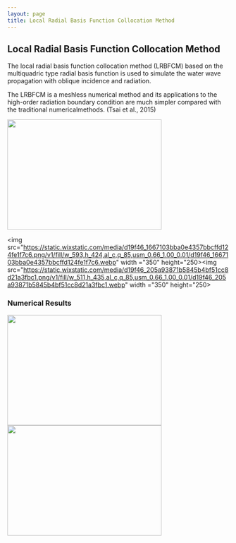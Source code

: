 ```yaml
---
layout: page
title: Local Radial Basis Function Collocation Method
---
```

## Local Radial Basis Function Collocation Method

The local radial basis function collocation method (LRBFCM) based on the multiquadric type radial basis function is used to simulate the water wave propagation with oblique incidence and radiation.

The LRBFCM is a meshless numerical method and its applications to the high-order radiation boundary condition are much simpler compared with the traditional numericalmethods. (Tsai et al., 2015)

<img src="https://static.wixstatic.com/media/d19f46_39aa8af430ab40d1ae2052eeca889fec.png/v1/fill/w_499,h_388,al_c,q_85,usm_0.66_1.00_0.01/d19f46_39aa8af430ab40d1ae2052eeca889fec.webp" width ="350" height="250">

<img src="https://static.wixstatic.com/media/d19f46_1667103bba0e4357bbcffd124fe1f7c6.png/v1/fill/w_593,h_424,al_c,q_85,usm_0.66_1.00_0.01/d19f46_1667103bba0e4357bbcffd124fe1f7c6.webp" width ="350" height="250><img src="https://static.wixstatic.com/media/d19f46_205a93871b5845b4bf51cc8d21a3fbc1.png/v1/fill/w_511,h_435,al_c,q_85,usm_0.66_1.00_0.01/d19f46_205a93871b5845b4bf51cc8d21a3fbc1.webp" width ="350" height="250>

### Numerical Results

<img src="https://static.wixstatic.com/media/d19f46_fcade437c33e4f6f949acd6d6c0fe0e6.png/v1/fill/w_530,h_485,al_c,q_85,usm_0.66_1.00_0.01/d19f46_fcade437c33e4f6f949acd6d6c0fe0e6.webp" width ="350" height="250"><img src="https://static.wixstatic.com/media/d19f46_39518302cd604bc78e75c19f015514c7.png/v1/fill/w_499,h_460,al_c,lg_1,q_85/d19f46_39518302cd604bc78e75c19f015514c7.webp" width ="350" height="250">


